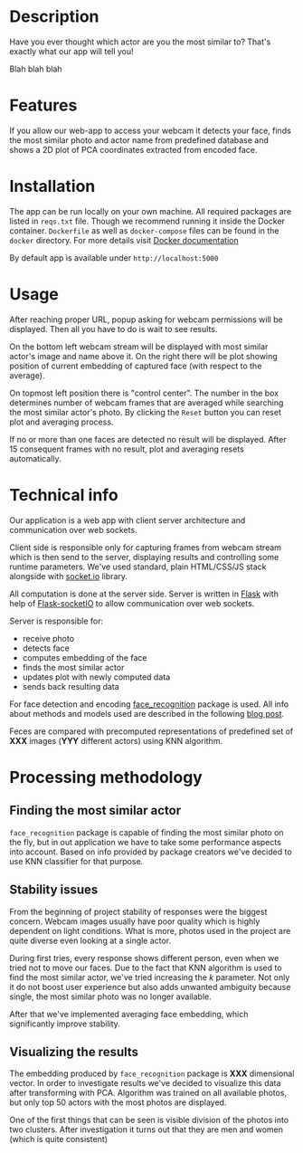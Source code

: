 # Description

Have you ever thought which actor are you the most similar to? That's exactly what our app will tell you! 

Blah blah blah

# Features

If you allow our web-app to access your webcam it detects your face, finds the most similar photo and actor name from predefined database and shows a 2D plot of PCA coordinates extracted from encoded face.

# Installation

The app can be run locally on your own machine. All required packages are listed in `reqs.txt` file. Though we recommend running it inside the Docker container. `Dockerfile` as well as `docker-compose` files can be found in the `docker` directory. For more details visit [Docker documentation](https://docs.docker.com/get-started/)

By default app is available under `http://localhost:5000`

# Usage

After reaching proper URL, popup asking for webcam permissions will be displayed. Then all you have to do is wait to see results.

On the bottom left webcam stream will be displayed with most similar actor's image and name above it. On the right there will be plot showing position of current embedding of captured face (with respect to the average).

On topmost left position there is "control center". The number in the box determines number of webcam frames that are averaged while searching the most similar actor's photo. By clicking the `Reset` button you can reset plot and averaging process.

If no or more than one faces are detected no result will be displayed. After 15 consequent frames with no result, plot and averaging resets automatically.

# Technical info

Our application is a web app with client server architecture and communication over web sockets.

Client side is responsible only for capturing frames from webcam stream which is then send to the server, displaying results and controlling some runtime parameters. We've used standard, plain HTML/CSS/JS stack alongside with [socket.io](https://socket.io/) library.  

All computation is done at the server side. Server is written in [Flask](http://flask.pocoo.org/) with help of [Flask-socketIO](https://flask-socketio.readthedocs.io/en/latest/) to allow communication over web sockets.

Server is responsible for:

 - receive photo
 - detects face
 - computes embedding of the face
 - finds the most similar actor
 - updates plot with newly computed data
 - sends back resulting data

For face detection and encoding [face_recognition](https://github.com/ageitgey/face_recognition) package is used. All info about methods and models used are described in the following [blog post](https://medium.com/@ageitgey/machine-learning-is-fun-part-4-modern-face-recognition-with-deep-learning-c3cffc121d78).

Feces are compared with precomputed representations of predefined set of **XXX** images (**YYY** different actors) using KNN algorithm.

# Processing methodology

[//]: # (nazwa do zmiany)

## Finding the most similar actor

`face_recognition` package is capable of finding the most similar photo on the fly, but in out application we have to take some performance aspects into account. Based on info provided by package creators we've decided to use KNN classifier for that purpose.

## Stability issues

From the beginning of project stability of responses were the biggest concern. Webcam images usually have poor quality which is highly dependent on light conditions. What is more, photos used in the project are quite diverse even looking at a single actor. 

During first tries, every response shows different person, even when we tried not to move our faces. Due to the fact that KNN algorithm is used to find the most similar actor, we've tried increasing the *k* parameter. Not only it do not boost user experience but also adds unwanted ambiguity because single, the most similar photo was no longer available. 

After that we've implemented averaging face embedding, which significantly improve stability.

[//]: # (tutaj trzeba wstawić wykresy o których rozmawialiśmy ostatnio)

## Visualizing the results

The embedding produced by `face_recognition` package is **XXX** dimensional vector. In order to investigate results we've decided to visualize this data after transforming with PCA. Algorithm was trained on all available photos, but only top 50 actors with the most photos are displayed.

One of the first things that can be seen is visible division of the photos into two clusters. After investigation it turns out that they are men and women (which is quite consistent)